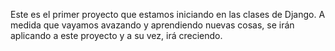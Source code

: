 Este es el primer proyecto que estamos iniciando en las clases de Django. A medida que vayamos avazando y aprendiendo nuevas cosas,
se irán aplicando a este proyecto y a su vez, irá creciendo.
